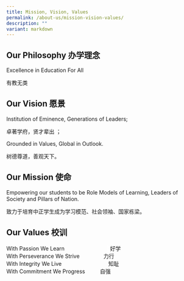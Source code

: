 ```yaml
---
title: Mission, Vision, Values
permalink: /about-us/mission-vision-values/
description: ""
variant: markdown
---
```

Our Philosophy 办学理念
-------------------

Excellence in Education For All

有教无类

Our Vision 愿景
-------------

Institution of Eminence, Generations of Leaders;

卓著学府，贤才辈出 ；

Grounded in Values, Global in Outlook.

树德尊道，善观天下。

Our Mission 使命
--------------

Empowering our students to be Role Models of Learning, Leaders of Society and Pillars of Nation.

致力于培育中正学生成为学习模范、社会领袖、国家栋梁。

Our Values 校训
-------------

With Passion We Learn&nbsp; &nbsp; &nbsp; &nbsp; &nbsp; &nbsp; &nbsp; &nbsp; &nbsp; &nbsp; &nbsp; &nbsp; &nbsp; &nbsp;                     <font color="#FFFFFF">||</font>好学  
With Perseverance We Strive&nbsp; &nbsp; &nbsp; &nbsp; &nbsp; &nbsp; &nbsp; &nbsp;&nbsp;力行  
With Integrity We Live&nbsp; &nbsp; &nbsp; &nbsp; &nbsp; &nbsp; &nbsp; &nbsp; &nbsp; &nbsp; &nbsp; &nbsp; &nbsp; &nbsp; &nbsp;                  <font color="#FFFFFF">|</font>知耻  
With Commitment We Progress&nbsp; &nbsp; &nbsp; &nbsp; &nbsp; 自强